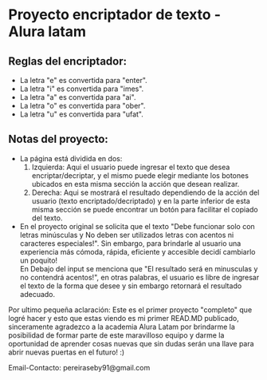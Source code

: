 
<h1>Proyecto encriptador de texto - Alura latam</h1>

<h2>Reglas del encriptador:</h2>
<ul>
  <li>La letra "e" es convertida para "enter".</li>
  <li>La letra "i" es convertida para "imes".</li>
  <li>La letra "a" es convertida para "ai".</li>
  <li>La letra "o" es convertida para "ober".</li>
  <li>La letra "u" es convertida para "ufat".</li>
</ul>

<h2>Notas del proyecto: </h2>
<ul>
  <li>La página está dividida en dos:
    <ol>
      <li type="1">Izquierda: Aqui el usuario puede ingresar el texto que desea encriptar/decriptar, y el mismo puede elegir mediante los botones ubicados en esta misma sección la acción que desean realizar.</li>
      <li type="1">Derecha: Aqui se mostrará el resultado dependiendo de la acción del usuario (texto encriptado/decriptado) y en la parte inferior de esta misma sección se puede encontrar un botón para facilitar el copiado del texto.</li>
    </ol>
  </li>
  <li>En el proyecto original se solicita que el texto "Debe funcionar solo con letras minúsculas y No deben ser utilizados letras con acentos ni caracteres especiales!". Sin embargo, para brindarle al usuario una experiencia más cómoda, rápida, eficiente y accesible decidí cambiarlo un poquito!<br>
  En Debajo del input se menciona que "El resultado será en minusculas y no contendrá acentos!", en otras palabras, el usuario es libre de ingresar el texto de la forma que desee y sin embargo retornará el resultado adecuado.</li>
</ul>

<p>Por ultimo pequeña aclaración: Este es el primer proyecto "completo" que logré hacer y esto que estas viendo es mi primer READ.MD publicado, sinceramente agradezco a la academia Alura Latam por brindarme la posibilidad de formar parte
de este maravilloso equipo y darme la oportunidad de aprender cosas nuevas que sin dudas serán una llave para abrir nuevas puertas en el futuro! :)</p>
<p>Email-Contacto: pereiraseby91@gmail.com</p>
